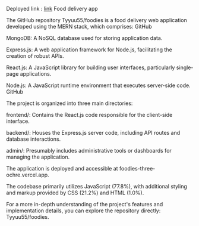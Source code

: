 Deployed link : [link](https://foodie-front-git-master-shreeya-khatris-projects.vercel.app/)
Food delivery app

​The GitHub repository Tyyuu55/foodies is a food delivery web application developed using the MERN stack, which comprises:​
GitHub

MongoDB: A NoSQL database used for storing application data.

Express.js: A web application framework for Node.js, facilitating the creation of robust APIs.

React.js: A JavaScript library for building user interfaces, particularly single-page applications.

Node.js: A JavaScript runtime environment that executes server-side code.​
GitHub

The project is organized into three main directories:​

frontend/: Contains the React.js code responsible for the client-side interface.

backend/: Houses the Express.js server code, including API routes and database interactions.

admin/: Presumably includes administrative tools or dashboards for managing the application.​

The application is deployed and accessible at foodies-three-ochre.vercel.app.​

The codebase primarily utilizes JavaScript (77.8%), with additional styling and markup provided by CSS (21.2%) and HTML (1.0%).​

For a more in-depth understanding of the project's features and implementation details, you can explore the repository directly: Tyyuu55/foodies.
